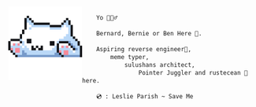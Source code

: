 <img align='left' src='typu.gif' width='150' />

```
    Yo 🙋🏽‍♂️

    Bernard, Bernie or Ben Here 🎃.

    Aspiring reverse engineer👾,
        meme typer,
            sulushans architect,
                Pointer Juggler and rustecean 🦀 here.

    💿 : Leslie Parish ~ Save Me
```
